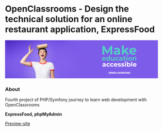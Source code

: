 # OpenClassrooms - Design the technical solution for an online restaurant application, ExpressFood

![OpenClassrooms banneer](./ressources/images/oc_banner.png)

### About

Fourth project of PHP/Symfony journey to learn web development with OpenClassrooms

**ExpressFood, phpMyAdmin**

[Preview-site](https://github.com/FlorianJourde)
